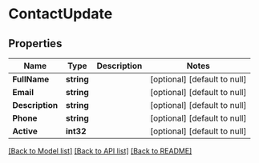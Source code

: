 # ContactUpdate

## Properties
Name | Type | Description | Notes
------------ | ------------- | ------------- | -------------
**FullName** | **string** |  | [optional] [default to null]
**Email** | **string** |  | [optional] [default to null]
**Description** | **string** |  | [optional] [default to null]
**Phone** | **string** |  | [optional] [default to null]
**Active** | **int32** |  | [optional] [default to null]

[[Back to Model list]](../README.md#documentation-for-models) [[Back to API list]](../README.md#documentation-for-api-endpoints) [[Back to README]](../README.md)


